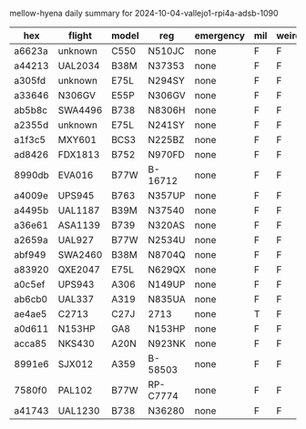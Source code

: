 mellow-hyena daily summary for 2024-10-04-vallejo1-rpi4a-adsb-1090

|hex|flight|model|reg|emergency|mil|weirdo|
|--|--|--|--|--|--|--|
|a6623a|unknown|C550|N510JC|none|F|F|
|a44213|UAL2034|B38M|N37353|none|F|F|
|a305fd|unknown|E75L|N294SY|none|F|F|
|a33646|N306GV|E55P|N306GV|none|F|F|
|ab5b8c|SWA4496|B738|N8306H|none|F|F|
|a2355d|unknown|E75L|N241SY|none|F|F|
|a1f3c5|MXY601|BCS3|N225BZ|none|F|F|
|ad8426|FDX1813|B752|N970FD|none|F|F|
|8990db|EVA016|B77W|B-16712|none|F|F|
|a4009e|UPS945|B763|N357UP|none|F|F|
|a4495b|UAL1187|B39M|N37540|none|F|F|
|a36e61|ASA1139|B739|N320AS|none|F|F|
|a2659a|UAL927|B77W|N2534U|none|F|F|
|abf949|SWA2460|B38M|N8704Q|none|F|F|
|a83920|QXE2047|E75L|N629QX|none|F|F|
|a0c5ef|UPS943|A306|N149UP|none|F|F|
|ab6cb0|UAL337|A319|N835UA|none|F|F|
|ae4ae5|C2713|C27J|2713|none|T|F|
|a0d611|N153HP|GA8|N153HP|none|F|F|
|acca85|NKS430|A20N|N923NK|none|F|F|
|8991e6|SJX012|A359|B-58503|none|F|F|
|7580f0|PAL102|B77W|RP-C7774|none|F|F|
|a41743|UAL1230|B738|N36280|none|F|F|
